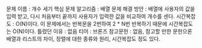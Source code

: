 문제 이름 : 개수 세기
핵심 문제 알고리즘 : 배열
문제 해결 방안 : 배열에 사용자의 값을 입력 받고, 다시 처음부터 끝까지 사용자가 입력한 값을 비교하여 개수를 센다.
시간복잡도 : O(N)이다. 이 문제에서는 반복문을 2번하여 2 * N번 반복하기 때문에 시간복잡도는 O(N)이다.
틀렸던 이유 : 없음 
티어 : 브론즈
참고문헌 : 없음, 참고할 만한 문헌으론 배열과 리스트의 차이, 정렬에 대한 종류와 원리, 시간복잡도 정도 있다.